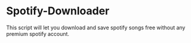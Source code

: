 # Spotify-Downloader
This script will let you download and save spotify songs free without any premium spotify account.
